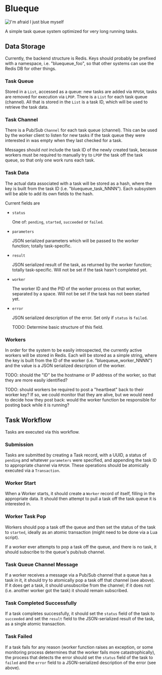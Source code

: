 # Blueque #

![I'm afraid I just blue myself](http://25.media.tumblr.com/tumblr_lcrdvnhC9w1qfo5xwo1_500.jpg)

A simple task queue system optimized for very long running
tasks.

## Data Storage ##

Currently, the backend structure is Redis. Keys should probably be
prefixed with a namespace, i.e. "bluequeue_foo", so that other systems
can use the Redis DB for other things.

### Task Queue ###

Stored in a `List`, accessed as a queue: new tasks are added via
`RPUSH`, tasks are removed for execution via `LPOP`. There is a `List`
for each task queue (channel). All that is stored in the `List` is a
task ID, which will be used to retrieve the task data.

### Task Channel ###

There is a Pub/Sub `Channel` for each task queue (channel). This can
be used by the worker client to listen for new tasks if the task queue
they were interested in was empty when they last checked for a task.

Messages should *not* include the task ID of the newly created task,
because workers must be required to manually try to `LPOP` the task
off the task queue, so that only one work runs each task.

### Task Data ###

The actual data associated with a task will be stored as a hash, where
the key is built from the task ID (i.e. "bluequeue_task_NNNN"). Each
subsystem will be able to add its own fields to the hash.

Current fields are

* `status`

	One of: `pending`, `started`, `succeeded` or `failed`.

* `parameters`

	JSON serialized parameters which will be passed to the worker
    function; totally task-specific.

* `result`

	JSON serialized result of the task, as returned by the worker
    function; totally task-specific. Will not be set if the task
    hasn't completed yet.

* `worker`

	The worker ID and the PID of the worker process on that worker,
    separated by a space. Will not be set if the task has not been
    started yet.

* `error`

	JSON serialized description of the error. Set only if `status` is
    `failed`.

	TODO: Determine basic structure of this field.

### Workers ###

In order for the system to be easily introspected, the currently
active workers will be stored in Redis. Each will be stored as a
simple string, where the key is built from the ID of the worker
(i.e. "bluequeue_worker_NNNN") and the value is a JSON serialized
description of the worker.

TODO: should the "ID" be the hostname or IP address of the worker, so
that they are more easily identified?

TODO: should workers be required to post a "heartbeat" back to their
worker key? If so, we could monitor that they are alive, but we would
need to decide how they post back: would the worker function be
responsible for posting back while it is running?

## Task Workflow ##

Tasks are executed via this workflow.

### Submission ###

Tasks are submitted by creating a Task record, with a UUID, a
status of `pending` and whatever `parameters` were specified, and
appending the task ID to appropriate channel via `RPUSH`. These
operations should be atomically executed via a `Transaction`.

### Worker Start ###

When a Worker starts, it should create a `Worker` record of itself,
filling in the appropriate data. It should then attempt to pull a task
off the task queue it is interested in.

### Worker Task Pop ###

Workers should pop a task off the queue and then set the status of the
task to `started`, ideally as an atomic transaction (might need to be
done via a Lua script).

If a worker ever attempts to pop a task off the queue, and there is no
task, it should subscribe to the queue's pub/sub channel.

### Task Queue Channel Message ###

If a worker receives a message via a Pub/Sub channel that a queue has
a task in it, it should try to atomically pop a task off that channel
(see above). If it does get a task, it should unsubscribe from the
channel; if it does not (i.e. another worker got the task) it should
remain subscribed.

### Task Completed Successfully ###

If a task completes successfully, it should set the `status` field of
the task to `succeeded` and set the `result` field to the
JSON-serialized result of the task, as a single atomic transaction.

### Task Failed ###

If a task fails for any reason (worker function raises an exception,
or some monitoring process determines that the worker fails more
catastrophically), the process that detects the error should set the
`status` field of the task to `failed` and the `error` field to a
JSON-serialized description of the error (see above).
